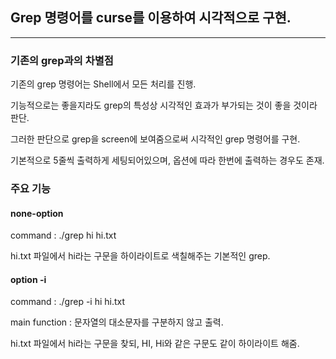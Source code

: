 ## Grep 명령어를 curse를 이용하여 시각적으로 구현.

--------

### 기존의 grep과의 차별점

기존의 grep 명령어는 Shell에서 모든 처리를 진행.

기능적으로는 좋을지라도 grep의 특성상 시각적인 효과가 부가되는 것이 좋을 것이라 판단.

그러한 판단으로 grep을 screen에 보여줌으로써 시각적인 grep 명령어를 구현.

기본적으로 5줄씩 출력하게 세팅되어있으며, 옵션에 따라 한번에 출력하는 경우도 존재.


### 주요 기능

#### none-option

command : ./grep hi hi.txt

hi.txt 파일에서 hi라는 구문을 하이라이트로 색칠해주는 기본적인 grep.


#### option -i

command : ./grep -i hi hi.txt

main function : 문자열의 대소문자를 구분하지 않고 출력.

hi.txt 파일에서 hi라는 구문을 찾되, HI, Hi와 같은 구문도 같이 하이라이트 해줌.

#
